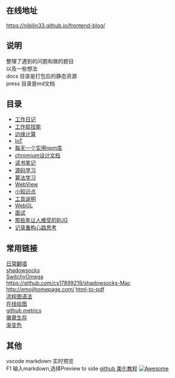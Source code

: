 
## 在线地址 
https://nibilin33.github.io/frontend-blog/     
## 说明     
整理了遇到的问题和做的题目         
以及一些想法   
docs 目录是打包后的静态资源         
press 目录是md文档           
## 目录 
- [工作日记](https://github.com/nibilin33/frontend-blog/blob/master/press/guide/worknote.md) 
- [工作软技能](https://github.com/nibilin33/frontend-blog/blob/master/press/guide/softpower.md)  
- [边缘计算](https://github.com/nibilin33/frontend-blog/blob/master/press/guide/edge.md)
- [IoT]()    
- [每天一个实用npm库](https://github.com/nibilin33/frontend-blog/blob/master/press/guide/npm.md) 
- [chromium设计文档](https://github.com/nibilin33/Chromium-design)          
- [读书笔记](https://github.com/nibilin33/frontend-blog/blob/master/press/guide/book.md)  
- [源码学习](https://github.com/nibilin33/frontend-blog/blob/master/press/guide/code.md)  
- [算法学习](https://github.com/nibilin33/frontend-blog/blob/master/press/guide/algorithm.md)    
- [WebView](https://github.com/nibilin33/frontend-blog/blob/master/press/guide/webview.md)   
- [小知识点](https://github.com/nibilin33/frontend-blog/blob/master/press/guide/knowledge.md)    
- [工具说明](https://github.com/nibilin33/frontend-blog/blob/master/press/guide/tool.md)   
- [WebGL](https://github.com/nibilin33/frontend-blog/blob/master/press/guide/webgl.md)    
- [面试](https://github.com/nibilin33/frontend-blog/blob/master/press/guide/interview.md)  
- [那些年让人难受的BUG](https://github.com/nibilin33/frontend-blog/blob/master/press/guide/promto.md)  
- [记录重构心路思考](https://github.com/nibilin33/frontend-blog/blob/master/press/guide/solution.md)  
  
## 常用链接
[日常翻墙](https://raw.githubusercontent.com/baibaip/tools/8aca6b35aa6ccd070ff2a5c9ad4b2665d27cb3fa/shadowsocks/gui-config.json)    
[shadowsocks](https://www.macapp.so/shadowsocks/)	
[SwitchyOmega](https://github.com/FelisCatus/SwitchyOmega/releases)    		
https://github.com/cs17899219/shadowsocks-Mac		   
http://emojihomepage.com/
[html-to-pdf](https://www.ilovepdf.com/html-to-pdf)       
[流程图语法](https://flowchart.vuepress.ulivz.com/#usage)      
[在线绘图](https://c.runoob.com/more/shapefly-diagram/)    
[github metrics](https://metrics.lecoq.io/)         
[徽章生存](https://shields.io/)		
[渐变色](https://webgradients.com/)    
## 其他      
vscode markdown 实时预览            
F1 输入markdown,选择Preview to side 
[github 美化教程](https://zhuanlan.zhihu.com/p/454597068) 
[![Awesome](https://cdn.rawgit.com/sindresorhus/awesome/d7305f38d29fed78fa85652e3a63e154dd8e8829/media/badge.svg)](https://github.com/sindresorhus/awesome) 	      
